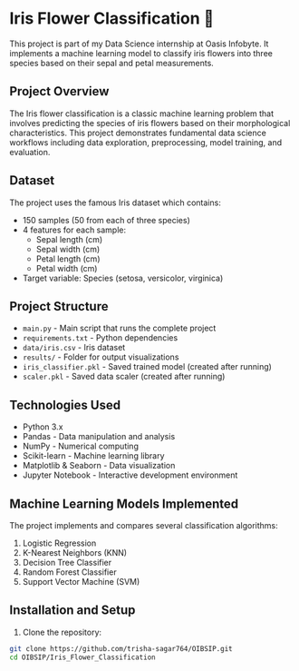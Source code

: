 # Iris Flower Classification 🌸

This project is part of my Data Science internship at Oasis Infobyte. It implements a machine learning model to classify iris flowers into three species based on their sepal and petal measurements.

## Project Overview

The Iris flower classification is a classic machine learning problem that involves predicting the species of iris flowers based on their morphological characteristics. This project demonstrates fundamental data science workflows including data exploration, preprocessing, model training, and evaluation.

## Dataset

The project uses the famous Iris dataset which contains:
- 150 samples (50 from each of three species)
- 4 features for each sample:
  - Sepal length (cm)
  - Sepal width (cm)
  - Petal length (cm)
  - Petal width (cm)
- Target variable: Species (setosa, versicolor, virginica)

## Project Structure

- `main.py` - Main script that runs the complete project
- `requirements.txt` - Python dependencies
- `data/iris.csv` - Iris dataset 
- `results/` - Folder for output visualizations
- `iris_classifier.pkl` - Saved trained model (created after running)
- `scaler.pkl` - Saved data scaler (created after running)


## Technologies Used

- Python 3.x
- Pandas - Data manipulation and analysis
- NumPy - Numerical computing
- Scikit-learn - Machine learning library
- Matplotlib & Seaborn - Data visualization
- Jupyter Notebook - Interactive development environment

## Machine Learning Models Implemented

The project implements and compares several classification algorithms:
1. Logistic Regression
2. K-Nearest Neighbors (KNN)
3. Decision Tree Classifier
4. Random Forest Classifier
5. Support Vector Machine (SVM)

## Installation and Setup

1. Clone the repository:
```bash
git clone https://github.com/trisha-sagar764/OIBSIP.git
cd OIBSIP/Iris_Flower_Classification
